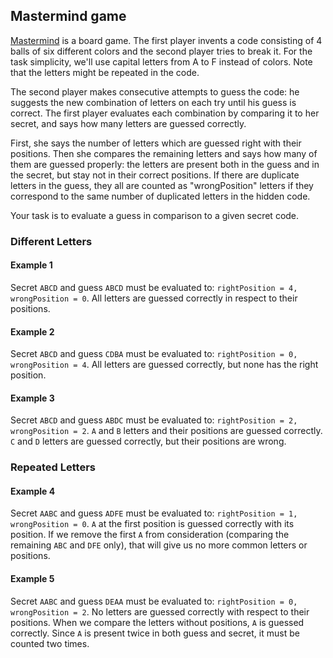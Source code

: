 ## Mastermind game
[Mastermind](https://en.wikipedia.org/wiki/Mastermind_(board_game)) is a board game.
The first player invents a code consisting of 4 balls of six different colors and the second player tries to break it.
For the task simplicity, we'll use capital letters from A to F instead of colors.
Note that the letters might be repeated in the code.

The second player makes consecutive attempts to guess the code: 
he suggests the new combination of letters on each try until his guess is correct.
The first player evaluates each combination by comparing it to her secret, and says
how many letters are guessed correctly. 

First, she says the number of letters which are guessed right with their positions.
Then she compares the remaining letters and says how many of them are guessed
properly: the letters are present both in the guess and in the secret, but stay
not in their correct positions. If there are duplicate letters in the guess,
they all are counted as &quot;wrongPosition&quot; letters if they correspond to the same
number of duplicated letters in the hidden code.  

Your task is to evaluate a guess in comparison to a given secret code.

### Different Letters

#### Example 1

Secret `ABCD` and guess `ABCD` must be evaluated to: `rightPosition = 4, wrongPosition = 0`.
All letters are guessed correctly in respect to their positions.

#### Example 2

Secret `ABCD` and guess `CDBA` must be evaluated to: `rightPosition = 0, wrongPosition = 4`.
All letters are guessed correctly, but none has the right position.

#### Example 3

Secret `ABCD` and guess `ABDC` must be evaluated to: `rightPosition = 2, wrongPosition = 2`.
`A` and `B` letters and their positions are guessed correctly.
`C` and `D` letters are guessed correctly, but their positions are wrong.  

### Repeated Letters

#### Example 4

Secret `AABC` and guess `ADFE` must be evaluated to: `rightPosition = 1, wrongPosition = 0`.
`A` at the first position is guessed correctly with its position.
If we remove the first `A` from consideration (comparing the remaining `ABC` and
`DFE` only), that will give us no more common letters or positions.

#### Example 5

Secret `AABC` and guess `DEAA` must be evaluated to: `rightPosition = 0, wrongPosition = 2`.
No letters are guessed correctly with respect to their positions. 
When we compare the letters without positions, `A` is guessed correctly.
Since `A` is present twice in both guess and secret, it must be counted two times.  
